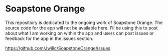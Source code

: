# Soapstone Orange

This repositiory is dedicated to the ongoing work of Soapstone Orange. The source code for the app will not be available here. I'll be using this to post about what I am working on within the app and users can post issues or feedback for the app in the issues section.

https://github.com/Jwillc/SoapstoneOrange/issues
